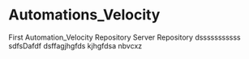 # Automations_Velocity
First Automation_Velocity Repository
Server Repository
dsssssssssss
sdfsDafdf
dsffagjhgfds
kjhgfdsa
nbvcxz
